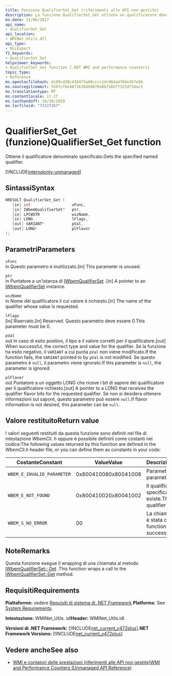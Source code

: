 ```yaml
---
title: Funzione QualifierSet_Get (riferimenti alle API non gestite)
description: La funzione QualifierSet_Get ottiene un qualificatore denominato.
ms.date: 11/06/2017
api_name:
- QualifierSet_Get
api_location:
- WMINet_Utils.dll
api_type:
- DLLExport
f1_keywords:
- QualifierSet_Get
helpviewer_keywords:
- QualifierSet_Get function [.NET WMI and performance counters]
topic_type:
- Reference
ms.openlocfilehash: dc09cd30c43647fa00cccc1dc00da4f8de367e84
ms.sourcegitcommit: 559fcfbe4871636494870a8b716bf7325df34ac5
ms.translationtype: MT
ms.contentlocale: it-IT
ms.lasthandoff: 10/30/2019
ms.locfileid: "73127267"
---
```

# <a name="qualifierset_get-function"></a><span data-ttu-id="3e6c8-103">QualifierSet_Get (funzione)</span><span class="sxs-lookup"><span data-stu-id="3e6c8-103">QualifierSet_Get function</span></span>
<span data-ttu-id="3e6c8-104">Ottiene il qualificatore denominato specificato.</span><span class="sxs-lookup"><span data-stu-id="3e6c8-104">Gets the specified named qualifier.</span></span>  

[!INCLUDE[internalonly-unmanaged](../../../../includes/internalonly-unmanaged.md)]
  
## <a name="syntax"></a><span data-ttu-id="3e6c8-105">Sintassi</span><span class="sxs-lookup"><span data-stu-id="3e6c8-105">Syntax</span></span>  
  
```cpp  
HRESULT QualifierSet_Get (
   [in] int                  vFunc, 
   [in] IWbemQualifierSet*   ptr, 
   [in] LPCWSTR              wszName,
   [in] LONG                 lFlags,
   [out] VARIANT*            pVal,
   [out] LONG*               plFlavor                 
); 
```  

## <a name="parameters"></a><span data-ttu-id="3e6c8-106">Parametri</span><span class="sxs-lookup"><span data-stu-id="3e6c8-106">Parameters</span></span>

`vFunc`   
<span data-ttu-id="3e6c8-107">in Questo parametro è inutilizzato.</span><span class="sxs-lookup"><span data-stu-id="3e6c8-107">[in] This parameter is unused.</span></span>

`ptr`   
<span data-ttu-id="3e6c8-108">in Puntatore a un'istanza di [IWbemQualifierSet](/windows/desktop/api/wbemcli/nn-wbemcli-iwbemqualifierset) .</span><span class="sxs-lookup"><span data-stu-id="3e6c8-108">[in] A pointer to an [IWbemQualifierSet](/windows/desktop/api/wbemcli/nn-wbemcli-iwbemqualifierset) instance.</span></span>

`wszName`   
<span data-ttu-id="3e6c8-109">in Nome del qualificatore il cui valore è richiesto.</span><span class="sxs-lookup"><span data-stu-id="3e6c8-109">[in] The name of the qualifier whose value is requested.</span></span>

`lFlags`   
<span data-ttu-id="3e6c8-110">[in] Riservato.</span><span class="sxs-lookup"><span data-stu-id="3e6c8-110">[in] Reserved.</span></span> <span data-ttu-id="3e6c8-111">Questo parametro deve essere 0.</span><span class="sxs-lookup"><span data-stu-id="3e6c8-111">This parameter must be 0.</span></span>

`pVal`   
<span data-ttu-id="3e6c8-112">out In caso di esito positivo, il tipo e il valore corretti per il qualificatore.</span><span class="sxs-lookup"><span data-stu-id="3e6c8-112">[out] When successful, the correct type and value for the qualifier.</span></span> <span data-ttu-id="3e6c8-113">Se la funzione ha esito negativo, il `VARIANT` a cui punta `pVal` non viene modificato.</span><span class="sxs-lookup"><span data-stu-id="3e6c8-113">If the function fails, the `VARIANT` pointed to by `pVal` is not modified.</span></span> <span data-ttu-id="3e6c8-114">Se questo parametro è `null`, il parametro viene ignorato.</span><span class="sxs-lookup"><span data-stu-id="3e6c8-114">If this parameter is `null`, the parameter is ignored.</span></span>

`plFlavor`   
<span data-ttu-id="3e6c8-115">out Puntatore a un oggetto LONG che riceve i bit di sapore del qualificatore per il qualificatore richiesto.</span><span class="sxs-lookup"><span data-stu-id="3e6c8-115">[out] A pointer to a LONG that receives the qualifier flavor bits for the requested qualifier.</span></span> <span data-ttu-id="3e6c8-116">Se non si desidera ottenere informazioni sul sapore, questo parametro può essere `null`.</span><span class="sxs-lookup"><span data-stu-id="3e6c8-116">If flavor information is not desired, this parameter can be `null`.</span></span> 

## <a name="return-value"></a><span data-ttu-id="3e6c8-117">Valore restituito</span><span class="sxs-lookup"><span data-stu-id="3e6c8-117">Return value</span></span>

<span data-ttu-id="3e6c8-118">I valori seguenti restituiti da questa funzione sono definiti nel file di intestazione *WbemCli. h* oppure è possibile definirli come costanti nel codice:</span><span class="sxs-lookup"><span data-stu-id="3e6c8-118">The following values returned by this function are defined in the *WbemCli.h* header file, or you can define them as constants in your code:</span></span>

|<span data-ttu-id="3e6c8-119">Costante</span><span class="sxs-lookup"><span data-stu-id="3e6c8-119">Constant</span></span>  |<span data-ttu-id="3e6c8-120">Value</span><span class="sxs-lookup"><span data-stu-id="3e6c8-120">Value</span></span>  |<span data-ttu-id="3e6c8-121">Descrizione</span><span class="sxs-lookup"><span data-stu-id="3e6c8-121">Description</span></span>  |
|---------|---------|---------|
|`WBEM_E_INVALID_PARAMETER` | <span data-ttu-id="3e6c8-122">0x80041008</span><span class="sxs-lookup"><span data-stu-id="3e6c8-122">0x80041008</span></span> | <span data-ttu-id="3e6c8-123">Parametro non valido.</span><span class="sxs-lookup"><span data-stu-id="3e6c8-123">A parameter is not valid.</span></span> |
|`WBEM_E_NOT_FOUND` | <span data-ttu-id="3e6c8-124">0x80041002</span><span class="sxs-lookup"><span data-stu-id="3e6c8-124">0x80041002</span></span> | <span data-ttu-id="3e6c8-125">Il qualificatore specificato non esiste.</span><span class="sxs-lookup"><span data-stu-id="3e6c8-125">The specified qualifier does not exist.</span></span> |
|`WBEM_S_NO_ERROR` | <span data-ttu-id="3e6c8-126">0</span><span class="sxs-lookup"><span data-stu-id="3e6c8-126">0</span></span> | <span data-ttu-id="3e6c8-127">La chiamata di funzione è stata completata.</span><span class="sxs-lookup"><span data-stu-id="3e6c8-127">The function call was successful.</span></span>  |
  
## <a name="remarks"></a><span data-ttu-id="3e6c8-128">Note</span><span class="sxs-lookup"><span data-stu-id="3e6c8-128">Remarks</span></span>

<span data-ttu-id="3e6c8-129">Questa funzione esegue il wrapping di una chiamata al metodo [IWbemQualifierSet:: Get](/windows/desktop/api/wbemcli/nf-wbemcli-iwbemqualifierset-get) .</span><span class="sxs-lookup"><span data-stu-id="3e6c8-129">This function wraps a call to the [IWbemQualifierSet::Get](/windows/desktop/api/wbemcli/nf-wbemcli-iwbemqualifierset-get) method.</span></span>

## <a name="requirements"></a><span data-ttu-id="3e6c8-130">Requisiti</span><span class="sxs-lookup"><span data-stu-id="3e6c8-130">Requirements</span></span>  
 <span data-ttu-id="3e6c8-131">**Piattaforme:** vedere [Requisiti di sistema di .NET Framework](../../get-started/system-requirements.md).</span><span class="sxs-lookup"><span data-stu-id="3e6c8-131">**Platforms:** See [System Requirements](../../get-started/system-requirements.md).</span></span>  
  
 <span data-ttu-id="3e6c8-132">**Intestazione:** WMINet_Utils. idl</span><span class="sxs-lookup"><span data-stu-id="3e6c8-132">**Header:** WMINet_Utils.idl</span></span>  
  
 <span data-ttu-id="3e6c8-133">**Versioni di .NET Framework:** [!INCLUDE[net_current_v472plus](../../../../includes/net-current-v472plus.md)]</span><span class="sxs-lookup"><span data-stu-id="3e6c8-133">**.NET Framework Versions:** [!INCLUDE[net_current_v472plus](../../../../includes/net-current-v472plus.md)]</span></span>  
  
## <a name="see-also"></a><span data-ttu-id="3e6c8-134">Vedere anche</span><span class="sxs-lookup"><span data-stu-id="3e6c8-134">See also</span></span>

- [<span data-ttu-id="3e6c8-135">WMI e contatori delle prestazioni (riferimenti alle API non gestite)</span><span class="sxs-lookup"><span data-stu-id="3e6c8-135">WMI and Performance Counters (Unmanaged API Reference)</span></span>](index.md)
